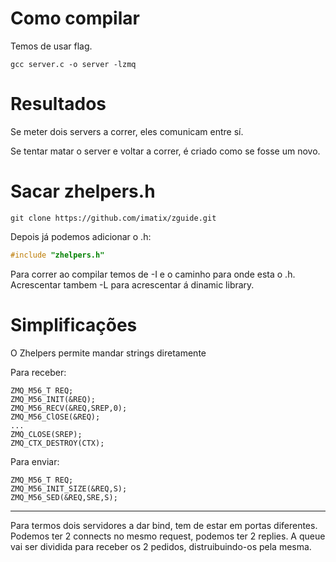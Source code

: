 # Como compilar
Temos de usar flag.
~~~
gcc server.c -o server -lzmq
~~~

# Resultados
Se meter dois servers a correr, eles comunicam entre sí.

Se tentar matar o server e voltar a correr, é criado como se fosse um novo. 

# Sacar zhelpers.h 
~~~
git clone https://github.com/imatix/zguide.git
~~~
Depois já podemos adicionar o .h:
~~~c
#include "zhelpers.h"
~~~
Para correr ao compilar temos de -I e o caminho para onde esta o .h.
Acrescentar tambem -L para acrescentar á dinamic library.

# Simplificações
O Zhelpers permite mandar strings diretamente

Para receber:
~~~
ZMQ_M56_T REQ;
ZMQ_M56_INIT(&REQ);
ZMQ_M56_RECV(&REQ,SREP,0);
ZMQ_M56_ClOSE(&REQ);
...
ZMQ_CLOSE(SREP);
ZMQ_CTX_DESTROY(CTX);
~~~

Para enviar:
~~~
ZMQ_M56_T REQ;
ZMQ_M56_INIT_SIZE(&REQ,S);
ZMQ_M56_SED(&REQ,SRE,S);
~~~

---
Para termos dois servidores a dar bind, tem de estar em portas diferentes. Podemos ter 2 connects no mesmo request, podemos ter 2 replies. A queue vai ser dividida para receber os 2 pedidos, distruibuindo-os pela mesma.